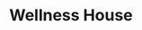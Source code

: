 ---
pid: mp179
title: Wellness House
location_transcription: 10th&FIlbert Chinatown
coordinates: "[-75.15652204979, 39.952582688456]"
zipcode: '19148'
gen_neighborhood: South Philadelphia
neighborhood: Whitman,Pennsport,South Philadelphia
outside_phl: 
age: '29'
age_range: 20-29
instagram: 
image_file_name: mp_179.jpg
proposal_transcription: Provides all types of wellness services
topic: Health
topic_summary: '0'
type: Community Resource Center
keywords_other: wellness, services
credit: Sarah & Kate
image_labels: |-
  -many windows
  -glass roof
  -many doors
twitter: 
facebook: 
permalink: "/monuments/mp179/"
layout: item-page
---